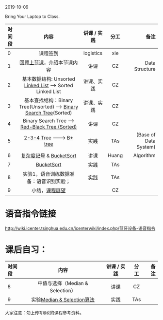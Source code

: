 2019-10-09

Bring Your Laptop to Class. 

|时间段     |  内容    | 讲课 / 实践     |  分工  |  备注       |
| :---      |   :----:    |   :----:    |    :----:    | ---: |
|   0       |  课程签到     |  logistics   |     xie     |        |
|   1       |  回顾[上节课](../WW3/WW3-Plan.md)，介绍本节课内容     |  讲课    |     CZ     |   Data Structure      |
|   2       |  基本数据结构: Unsorted [Linked List](linked-list-test.ipynb) --> Sorted Linked List |     讲课、实践       |     CZ       |         |
|   3       |  基本查找结构：Binary Tree(Unsorted) --> [Binary Search Tree](BinarySearchTrees.ipynb)(Sorted)|    讲课、实践   |  CZ     |          |
|   4       |  Binary Search Tree --> [Red-Black Tree (Sorted)](https://www.cs.princeton.edu/~rs/talks/LLRB/)      |  讲课    |     CZ     |         |
|   5       |  [2-3-4 Tree](2-3-4-Tree.pdf) ---> [B+ tree](../../ML-BD-Algo/cs245-2017/CS245-Notes4-B-trees.pdf)  |  实践    |     TAs     |  (Base of Data System)     |
|   6       |  [复杂度记号](./%E5%A4%8D%E6%9D%82%E5%BA%A6%E8%AE%B0%E5%8F%B7.pdf) & [BucketSort](../WW4#%E6%A1%B6%E6%8E%92%E5%BA%8F%E8%AF%BE%E4%BB%B6)      |  讲课    |     Huang     |   Algorithm      |
|   7       |   [BucketSort](../../ML-BD-Algo/cs161-2018/lecture6_bucketSort.ipynb)  |  实践    |     TAs     |         |
|   8       |  实验1，语音训练数据准备：语音识别实验；           | 实践   | TAs    |     |
|   9       | 小结，[课程展望](../WW6/WW6-Plan.md) |   | CZ |  |



# 语音指令链接
http://wiki.icenter.tsinghua.edu.cn/icenterwiki/index.php/蓝牙设备-语音指令 



# 课后自习：

|时间段     |  内容    | 讲课 / 实践     |  分工  |备注       |
| :---      |   :----:    |   :----:    |    :----:    |       ---: |
|   8       | 中值与选择（Median & Selection）      |  讲课    |     CZ     |         |
|   9       | 实验[Median & Selection算法](../../ML-BD-Algo/cs161-2018/lecture4_median_selection.ipynb) |  实践    |     TAs     |         |


大家注意：勿上传``有版权``的课程参考资料。
